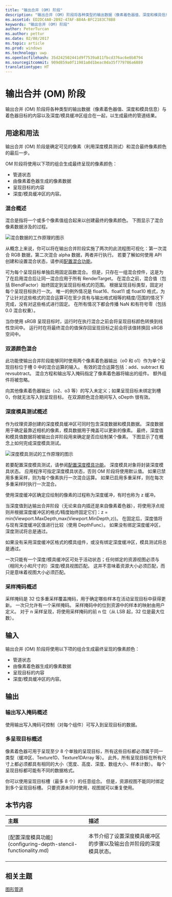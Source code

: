 ```yaml
---
title: "输出合并 (OM) 阶段"
description: "输出合并 (OM) 阶段将各种类型的输出数据（像素着色器值、深度和模具信息）与着色器目标的内容以及深度/模具缓冲区组合在一起，以生成最终的管道结果。"
ms.assetid: ED2DC4A0-2B92-47AF-884A-BFC2183C78B8
keywords: "输出合并 (OM) 阶段"
author: PeterTurcan
ms.author: pettur
ms.date: 02/08/2017
ms.topic: article
ms.prod: windows
ms.technology: uwp
ms.openlocfilehash: 35d242502441d9f7539a811fbcd376ac6e0b8794
ms.sourcegitcommit: 909d859a0f11981a8d1beac0da35f779786a6889
translationtype: HT
---
```

# <a name="output-merger-om-stage"></a>输出合并 (OM) 阶段


输出合并 (OM) 阶段将各种类型的输出数据（像素着色器值、深度和模具信息）与着色器目标的内容以及深度/模具缓冲区组合在一起，以生成最终的管道结果。

## <a name="span-idpurpose-and-usesspanspan-idpurpose-and-usesspanspan-idpurpose-and-usesspanpurpose-and-uses"></a><span id="Purpose-and-uses"></span><span id="purpose-and-uses"></span><span id="PURPOSE-AND-USES"></span>用途和用法


输出合并 (OM) 阶段是确定可见的像素（利用深度模具测试）和混合最终像素颜色的最后一步。

OM 阶段将使用以下项的组合生成最终呈现的像素颜色：

-   管道状态
-   由像素着色器生成的像素数据
-   呈现目标的内容
-   深度/模具缓冲区的内容。

### <a name="span-idblending-overviewspanspan-idblending-overviewspanspan-idblending-overviewspanblending-overview"></a><span id="Blending-overview"></span><span id="blending-overview"></span><span id="BLENDING-OVERVIEW"></span>混合概述

混合是指将一个或多个像素值组合起来以创建最终的像素颜色。 下图显示了混合像素数据涉及的过程。

![混合数据的工作原理的图示](images/d3d10-blend-state.png)

从概念上来说，你可以将在输出合并阶段实施了两次的此流程图可视化：第一次混合 RGB 数据，第二次混合 alpha 数据，两者并行执行。 若要了解如何使用 API 创建和设置混合状态，请参阅[配置混合功能](https://msdn.microsoft.com/library/windows/desktop/bb205072)。

可为每个呈现目标单独启用固定函数混合。 但是，只存在一组混合控件，这是为了在启用混合后让同一混合应用于所有 RenderTarget。 在混合之前，混合值（包括 BlendFactor）始终固定到呈现目标格式的范围。 根据呈现目标类型，固定对每个呈现目标执行一次。 唯一的例外情况是 float16、float11 或 float10 格式，为了让针对这些格式的混合运算可在至少具有与输出格式相等的精度/范围的情况下完成，没有对这些格式进行固定。 在所有情况下都会传播 NaN 和有符号零（包括 0.0 混合权重）。

当你使用 sRGB 呈现目标时，运行时在执行混合之前会将呈现目标颜色转换到线性空间中。 运行时在将最终混合的值保存回呈现目标之前会将该值转换回 sRGB 空间中。

### <a name="span-iddual-source-color-blendingspanspan-iddual-source-color-blendingspanspan-iddual-source-color-blendingspandual-source-color-blending"></a><span id="Dual-source-color-blending"></span><span id="dual-source-color-blending"></span><span id="DUAL-SOURCE-COLOR-BLENDING"></span>双源颜色混合

此功能使输出合并阶段能够同时使用两个像素着色器输出（o0 和 o1）作为单个呈现目标位于槽 0 中的混合运算的输入。 有效的混合运算包括：add、subtract 和 revsubtract。 混合方程和输出写入掩码指定了像素着色器将输出的组件。 额外组件将被忽略。

向其他像素着色器输出（o2、o3 等）的写入未定义；如果呈现目标未绑定到槽 0，你就无法写入到呈现目标。 在双源颜色混合期间写入 oDepth 很有效。

### <a name="span-iddepth-stencil-testspanspan-iddepth-stencil-testspanspan-iddepth-stencil-testspandepth-stencil-testing-overview"></a><span id="Depth-Stencil-Test"></span><span id="depth-stencil-test"></span><span id="DEPTH-STENCIL-TEST"></span>深度模具测试概述

作为纹理资源创建的深度模具缓冲区可同时包含深度数据和模具数据。 深度数据用于确定最靠近相机的像素，模具数据用于掩盖可以更新的像素。 最终，深度值和模具值数据将被输出合并阶段用来确定是否应绘制某个像素。 下图显示了在概念上如何完成深度模具测试。

![深度模具测试的工作原理的图示](images/d3d10-depth-stencil-test.png)

若要配置深度模具测试，请参阅[配置深度模具功能](configuring-depth-stencil-functionality.md)。 深度模具对象将封装深度模具状态。 应用程序可指定深度模具状态，否则 OM 阶段将使用默认值。 如果已禁用多重采样，则为每个像素执行一次混合运算。 如果已启用多重采样，则在每次多重采样时执行一次混合。

使用深度缓冲区确定应绘制的像素的过程称为深度缓冲，有时也称为 z 缓冲。

当深度值到达输出合并阶段（无论来自内插还是来自像素着色器），将使用浮点规则并根据深度缓冲区的格式/精度始终固定它们：z = min(Viewport.MaxDepth,max(Viewport.MinDepth,z))。 在固定后，深度值将与现有深度缓冲区值进行比较（使用 DepthFunc）。 如果没有绑定深度缓冲区，深度测试将总是通过。

如果没有采用深度缓冲区格式的模具组件，或没有绑定深度缓冲区，模具测试将总是通过。

一次只能有一个深度/模具缓冲区可处于活动状态；任何绑定的资源视图必须与（相同大小和尺寸的）深度/模具视图匹配。 这并不意味着资源大小必须匹配，而只是意味着视图大小必须匹配。

### <a name="span-idsample-maskspanspan-idsample-maskspanspan-idsample-maskspansample-mask-overview"></a><span id="Sample-Mask"></span><span id="sample-mask"></span><span id="SAMPLE-MASK"></span>采样掩码概述

采样掩码是 32 位多重采样覆盖掩码，用于确定哪些样本在活动呈现目标中获得更新。 一次只允许有一个采样掩码。 采样掩码中的位到资源中的样本的映射由用户定义。 对于 n 采样呈现，将使用采样掩码的前 n 位（从 LSB 起，32 位是最大位数）。

## <a name="span-idinputspanspan-idinputspanspan-idinputspaninput"></a><span id="Input"></span><span id="input"></span><span id="INPUT"></span>输入


输出合并 (OM) 阶段将使用以下项的组合生成最终呈现的像素颜色：

-   管道状态
-   由像素着色器生成的像素数据
-   呈现目标的内容
-   深度/模具缓冲区的内容。

## <a name="span-idoutputspanspan-idoutputspanspan-idoutputspanoutput"></a><span id="Output"></span><span id="output"></span><span id="OUTPUT"></span>输出


### <a name="span-idoutput-write-mask-overviewspanspan-idoutput-write-mask-overviewspanspan-idoutput-write-mask-overviewspanoutput-write-mask-overview"></a><span id="Output-write-mask-overview"></span><span id="output-write-mask-overview"></span><span id="OUTPUT-WRITE-MASK-OVERVIEW"></span>输出写入掩码概述

使用输出写入掩码可控制（对每个组件）可写入到呈现目标的数据。

### <a name="span-idmultiple-render-targets-overviewspanspan-idmultiple-render-targets-overviewspanspan-idmultiple-render-targets-overviewspanmultiple-render-targets-overview"></a><span id="Multiple-render-targets-overview"></span><span id="multiple-render-targets-overview"></span><span id="MULTIPLE-RENDER-TARGETS-OVERVIEW"></span>多呈现目标概述

像素着色器可用于呈现至少 8 个单独的呈现目标，所有这些目标都必须属于同一类型（缓冲区、Texture1D、Texture1DArray 等）。 此外，所有呈现目标在所有尺寸上都必须都具有相同的大小（宽度、高度、深度、数组大小、样本计数）。 每个呈现目标都可能有不同的数据格式。

你可以使用呈现目标槽（最多 8 个）的任意组合。 但是，资源视图不能同时绑定到多个呈现目标槽。 只要资源未同时使用，视图就可以重复使用。

## <a name="span-idin-this-sectionspanin-this-section"></a><span id="in-this-section"></span>本节内容


<table>
<colgroup>
<col width="50%" />
<col width="50%" />
</colgroup>
<thead>
<tr class="header">
<th align="left">主题</th>
<th align="left">描述</th>
</tr>
</thead>
<tbody>
<tr class="odd">
<td align="left"><p>[配置深度模具功能](configuring-depth-stencil-functionality.md)</p></td>
<td align="left"><p>本节介绍了设置深度模具缓冲区的步骤以及输出合并阶段的深度模具状态。</p></td>
</tr>
</tbody>
</table>

 

## <a name="span-idrelated-topicsspanrelated-topics"></a><span id="related-topics"></span>相关主题


[图形管道](graphics-pipeline.md)

 

 




